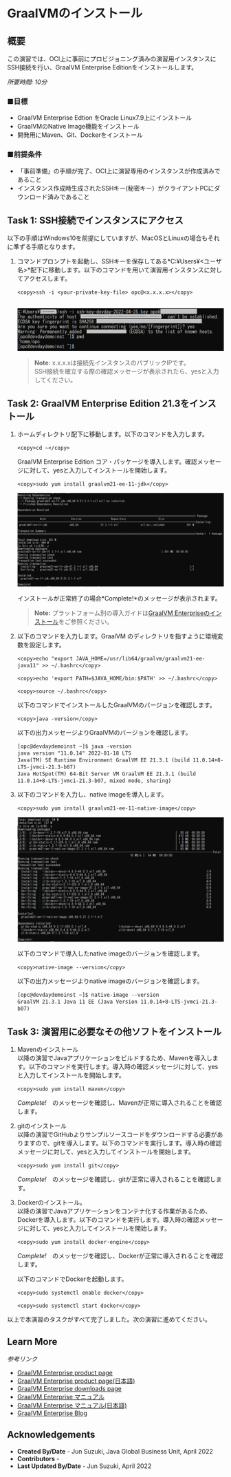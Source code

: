 # GraalVMのインストール

## 概要

この演習では、OCI上に事前にプロビジョニング済みの演習用インスタンスにSSH接続を行い、GraalVM Enterprise Editionをインストールします。

*所要時間: 10分*

### ■目標
* GraalVM Enterprise Edtion をOracle Linux7.9上にインストール
* GraalVMのNative Image機能をインストール
* 開発用にMaven、Git、Dockerをインストール

### ■前提条件

* 「事前準備」の手順が完了、OCI上に演習専用のインスタンスが作成済みであること
* インスタンス作成時生成されたSSHキー(秘密キー）がクライアントPCにダウンロード済みであること

## Task 1: SSH接続でインスタンスにアクセス
以下の手順はWindows10を前提にしていますが、MacOSとLinuxの場合もそれに準ずる手順となります。

1. コマンドプロンプトを起動し、SSHキーを保存してある*C:¥Users¥<ユーザ名>*配下に移動します。以下のコマンドを用いて演習用インスタンスに対してアクセスします。

    ``` 
    <copy>ssh -i <your-private-key-file> opc@<x.x.x.x></copy>
        
    ```
    ![ssh connection](images/ssh.png)

    > **Note:** 
    x.x.x.xは接続先インスタンスのパブリックIPです。  
    SSH接続を確立する際の確認メッセージが表示されたら、yesと入力してください。
   
## Task 2: GraalVM Enterprise Edition 21.3をインストール

1. ホームディレクトリ配下に移動します。以下のコマンドを入力します。
    ```
    <copy>cd ~</copy>
    ```

    GraalVM Enterprise Edition コア・パッケージを導入します。確認メッセージに対して、yesと入力してインストールを開始します。

    ```
    <copy>sudo yum install graalvm21-ee-11-jdk</copy>
    ```
    ![install graalvm2](images/install-graalvm2.png)

    インストールが正常終了の場合*Complete!*のメッセージが表示されます。
    
    > **Note:** プラットフォーム別の導入ガイドは[GraalVM Enterpriseのインストール](https://docs.oracle.com/cd/F44923_01/enterprise/21/docs/getting-started/#install-graalvm-enterprise)をご参照ください。


2. 以下のコマンドを入力します。GraalVM のディレクトリを指すように環境変数を設定します。

    ```
    <copy>echo "export JAVA_HOME=/usr/lib64/graalvm/graalvm21-ee-java11" >> ~/.bashrc</copy>
    ```

    ```
    <copy>echo 'export PATH=$JAVA_HOME/bin:$PATH' >> ~/.bashrc</copy>
    ```

    ```
    <copy>source ~/.bashrc</copy>
    ```

    以下のコマンドでインストールしたGraalVMのバージョンを確認します。
    ```
    <copy>java -version</copy>
    ```
    以下の出力メッセージよりGraalVMのバージョンを確認します。
    ```
    [opc@devdaydemoinst ~]$ java -version
    java version "11.0.14" 2022-01-18 LTS
    Java(TM) SE Runtime Environment GraalVM EE 21.3.1 (build 11.0.14+8-LTS-jvmci-21.3-b07)
    Java HotSpot(TM) 64-Bit Server VM GraalVM EE 21.3.1 (build 11.0.14+8-LTS-jvmci-21.3-b07, mixed mode, sharing)
    ```
   
3. 以下のコマンドを入力し、native imageを導入します。

    ```
    <copy>sudo yum install graalvm21-ee-11-native-image</copy>
    ```
    ![install native image](images/install-nativeimage.png)

    以下のコマンドで導入したnative imageのバージョンを確認します。
    ```
    <copy>native-image --version</copy>
    ```
    以下の出力メッセージよりnative imageのバージョンを確認します。
    ```
    [opc@devdaydemoinst ~]$ native-image --version
    GraalVM 21.3.1 Java 11 EE (Java Version 11.0.14+8-LTS-jvmci-21.3-b07)
    ```

## Task 3: 演習用に必要なその他ソフトをインストール

1. Mavenのインストール   
    以降の演習でJavaアプリケーションをビルドするため、Mavenを導入します。以下のコマンドを実行します。導入時の確認メッセージに対して、yesと入力してインストールを開始します。

    ```
    <copy>sudo yum install maven</copy>
    ```

    *Complete!*　のメッセージを確認し、Mavenが正常に導入されることを確認します。

2. gitのインストール  
    以降の演習でGitHubよりサンプルソースコードをダウンロードする必要がありますので、gitを導入します。以下のコマンドを実行します。導入時の確認メッセージに対して、yesと入力してインストールを開始します。

    ```
    <copy>sudo yum install git</copy>
    ```

    *Complete!*　のメッセージを確認し、gitが正常に導入されることを確認します。

3. Dockerのインストール。  
    以降の演習でJavaアプリケーションをコンテナ化する作業があるため、Dockerを導入します。以下のコマンドを実行します。導入時の確認メッセージに対して、yesと入力してインストールを開始します。

    ```
    <copy>sudo yum install docker-engine</copy>
    ```

    *Complete!*　のメッセージを確認し、Dockerが正常に導入されることを確認します。
    
    以下のコマンドでDockerを起動します。
    ```
    <copy>sudo systemctl enable docker</copy>
    ```
    ```
    <copy>sudo systemctl start docker</copy>
    ```

    <!--
    以下のコマンドで導入されたDockerのバージョンを確認します。
    ```
    <copy>sudo docker version</copy>
    ```
    -->

以上で本演習のタスクがすべて完了しました。次の演習に進めてください。
## Learn More

*参考リンク*
* [GraalVM Enterprise product page](https://www.oracle.com/java/graalvm/)
* [GraalVM Enterprise product page(日本語)](https://www.oracle.com/jp/java/graalvm/)
* [GraalVM Enterprise downloads page](https://www.oracle.com/downloads/graalvm-downloads.html)
* [GraalVM Enterprise マニュアル](https://docs.oracle.com/en/graalvm/enterprise/21/docs/reference-manual/)
* [GraalVM Enterprise マニュアル(日本語)](https://docs.oracle.com/cd/F44923_01/index.html)
* [GraalVM Enterprise Blog](https://blogs.oracle.com/java/category/j-graalvm-technology)

## Acknowledgements

- **Created By/Date** - Jun Suzuki, Java Global Business Unit, April 2022
- **Contributors** - 
- **Last Updated By/Date** - Jun Suzuki, April 2022

